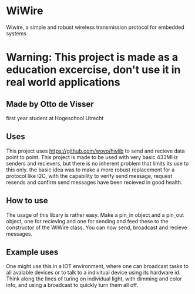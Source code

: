 # WiWire
Wiwire, a simple and robust wireless transmission protocol for embedded systems

# Warning: This project is made as a education excercise, don't use it in real world applications

## Made by Otto de Visser
first year student at Hogeschool Utrecht

## Uses
This project uses https://github.com/wovo/hwlib to send and recieve data point to point. This project is made to be used with very basic 433MHz senders and recievers, but there is no inherent problem that limits its use to this only. 
the basic idea was to make a more robust replacement for a protocol like I2C, with the capability to verify send message, request resends and confirm send messages have been recieved in good health.

## How to use
The usage of this libary is rather easy. Make a pin_in object and a pin_out object, one for recieving and one for sending and feed these to the constructor of the WiWire class. You can now send, broadcast and recieve messages. 

## Example uses
One might use this in a IOT environment, where one can broadcast tasks to all avalable devices or to talk to a indivitual device using its hardware id. Think along the lines of turing on individual light, with dimming and color info, and using a broadcast to quickly turn them all off. 

